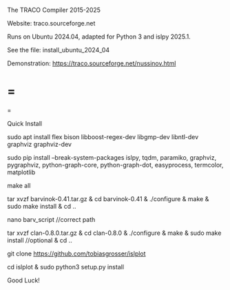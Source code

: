 The TRACO Compiler  2015-2025

Website: traco.sourceforge.net

Runs on Ubuntu 2024.04, adapted for Python 3 and islpy 2025.1.

See the file:   install_ubuntu_2024_04

Demonstration:
https://traco.sourceforge.net/nussinov.html

=
=
=

Quick Install

sudo apt install flex bison libboost-regex-dev libgmp-dev libntl-dev  graphviz graphviz-dev

sudo pip install –break-system-packages islpy, tqdm, paramiko, graphviz, pygraphviz, python-graph-core, python-graph-dot, easyprocess, termcolor, matplotlib

make all

tar xvzf barvinok-0.41.tar.gz & cd barvinok-0.41 & ./configure & make & sudo make install & cd ..

nano barv_script //correct path

tar xvzf clan-0.8.0.tar.gz & cd clan-0.8.0 & ./configure & make & sudo make install //optional & cd ..

git clone https://github.com/tobiasgrosser/islplot

cd islplot & sudo python3 setup.py install

Good Luck!

